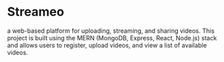 # Streameo
a web-based platform for uploading, streaming, and sharing videos. This project is built using the MERN (MongoDB, Express, React, Node.js) stack and allows users to register, upload videos, and view a list of available videos.
